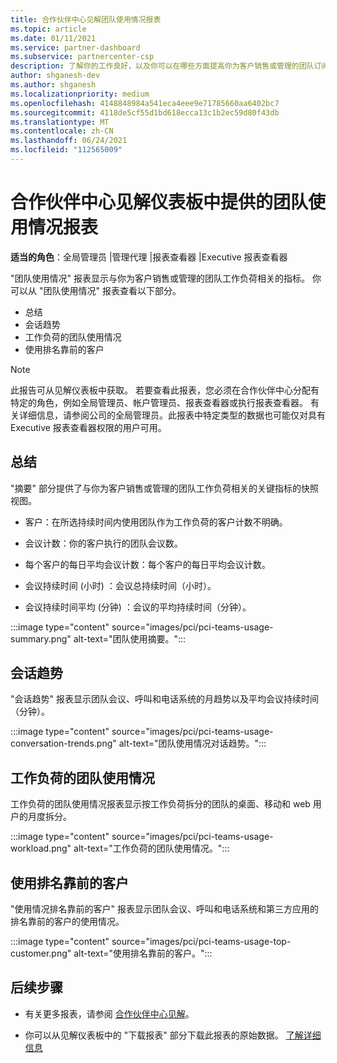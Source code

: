 ```yaml
---
title: 合作伙伴中心见解团队使用情况报表
ms.topic: article
ms.date: 01/11/2021
ms.service: partner-dashboard
ms.subservice: partnercenter-csp
description: 了解你的工作良好，以及你可以在哪些方面提高你为客户销售或管理的团队订阅的使用情况。
author: shganesh-dev
ms.author: shganesh
ms.localizationpriority: medium
ms.openlocfilehash: 4148848984a541eca4eee9e71785660aa6402bc7
ms.sourcegitcommit: 4118de5cf55d1bd618ecca13c1b2ec59d80f43db
ms.translationtype: MT
ms.contentlocale: zh-CN
ms.lasthandoff: 06/24/2021
ms.locfileid: "112565009"
---
```

# <a name="teams-usage-report-available-from-the-partner-center-insights-dashboard"></a>合作伙伴中心见解仪表板中提供的团队使用情况报表

**适当的角色**：全局管理员 |管理代理 |报表查看器 |Executive 报表查看器

"团队使用情况" 报表显示与你为客户销售或管理的团队工作负荷相关的指标。 你可以从 "团队使用情况" 报表查看以下部分。

- 总结
- 会话趋势
- 工作负荷的团队使用情况
- 使用排名靠前的客户

 > [!NOTE]
 > 此报告可从见解仪表板中获取。 若要查看此报表，您必须在合作伙伴中心分配有特定的角色，例如全局管理员、帐户管理员、报表查看器或执行报表查看器。 有关详细信息，请参阅公司的全局管理员。此报表中特定类型的数据也可能仅对具有 Executive 报表查看器权限的用户可用。

## <a name="summary"></a>总结

"摘要" 部分提供了与你为客户销售或管理的团队工作负荷相关的关键指标的快照视图。  

- 客户：在所选持续时间内使用团队作为工作负荷的客户计数不明确。

- 会议计数：你的客户执行的团队会议数。

- 每个客户的每日平均会议计数：每个客户的每日平均会议计数。 

- 会议持续时间 (小时) ：会议总持续时间（小时）。 

- 会议持续时间平均 (分钟) ：会议的平均持续时间（分钟）。 

:::image type="content" source="images/pci/pci-teams-usage-summary.png" alt-text="团队使用摘要。":::

## <a name="conversations-trend"></a>会话趋势

"会话趋势" 报表显示团队会议、呼叫和电话系统的月趋势以及平均会议持续时间（分钟）。

:::image type="content" source="images/pci/pci-teams-usage-conversation-trends.png" alt-text="团队使用情况对话趋势。":::

## <a name="teams-usage-by-workloads"></a>工作负荷的团队使用情况

工作负荷的团队使用情况报表显示按工作负荷拆分的团队的桌面、移动和 web 用户的月度拆分。

:::image type="content" source="images/pci/pci-teams-usage-workload.png" alt-text="工作负荷的团队使用情况。":::

## <a name="top-customers-by-usage"></a>使用排名靠前的客户

"使用情况排名靠前的客户" 报表显示团队会议、呼叫和电话系统和第三方应用的排名靠前的客户的使用情况。

:::image type="content" source="images/pci/pci-teams-usage-top-customer.png" alt-text="使用排名靠前的客户。":::

## <a name="next-steps"></a>后续步骤

- 有关更多报表，请参阅 [合作伙伴中心见解](partner-center-insights.md)。

- 你可以从见解仪表板中的 "下载报表" 部分下载此报表的原始数据。 [了解详细信息](pci-download-reports.md) 

